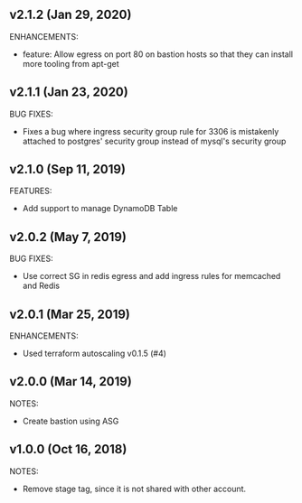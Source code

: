 ## v2.1.2 (Jan 29, 2020)

ENHANCEMENTS:

* feature: Allow egress on port 80 on bastion hosts so that they can install more tooling from apt-get

## v2.1.1 (Jan 23, 2020)
BUG FIXES:

* Fixes a bug where ingress security group rule for 3306 is mistakenly attached to postgres' security group instead of mysql's security group

## v2.1.0 (Sep 11, 2019)

FEATURES:

* Add support to manage DynamoDB Table

## v2.0.2 (May 7, 2019)

BUG FIXES:

* Use correct SG in redis egress and add ingress rules for memcached and Redis

## v2.0.1 (Mar 25, 2019)

ENHANCEMENTS:

* Used terraform autoscaling v0.1.5 (#4)

## v2.0.0 (Mar 14, 2019)

NOTES: 

* Create bastion using ASG

## v1.0.0 (Oct 16, 2018)

NOTES:

* Remove stage tag, since it is not shared with other account.
